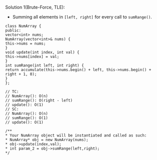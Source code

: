 Solution 1(Brute-Force, TLE):
​
- Summing all elements in `[left, right]` for every call to `sumRange()`.
​
```
class NumArray {
public:
vector<int> nums;
NumArray(vector<int>& nums) {
this->nums = nums;
}
void update(int index, int val) {
this->nums[index] = val;
}
int sumRange(int left, int right) {
return accumulate(this->nums.begin() + left, this->nums.begin() + right + 1, 0);
}
};
​
// TC:
// NumArray(): O(n)
// sumRange(): O(right - left)
// update(): O(1)
// SC:
// NumArray(): O(n)
// sumRange(): O(1)
// update(): O(1)
​
/**
* Your NumArray object will be instantiated and called as such:
* NumArray* obj = new NumArray(nums);
* obj->update(index,val);
* int param_2 = obj->sumRange(left,right);
*/
```